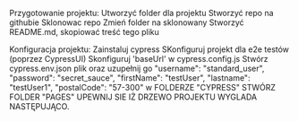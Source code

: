 
Przygotowanie projektu:
Utworzyć folder dla projektu
Stworzyć repo na githubie
Sklonowac repo
Zmień folder na sklonowany
Stworzyć README.md, skopiować treść tego pliku 

Konfiguracja projektu:
Zainstaluj cypress
SKonfiguruj projekt dla e2e testów (poprzez CypressUI)
Skonfiguruj 'baseUrl' w cypress.config.js
Stwórz cypress.env.json plik oraz uzupełnij go 
    "username": "standard_user",
    "password": "secret_sauce",
    "firstName": "testUser",
    "lastname": "testUser1",
    "postalCode": "57-300"
w FOLDERZE "CYPRESS" STWÓRZ FOLDER "PAGES"
UPEWNIJ SIE IŻ DRZEWO PROJEKTU WYGLADA NASTĘPUJĄCO.
